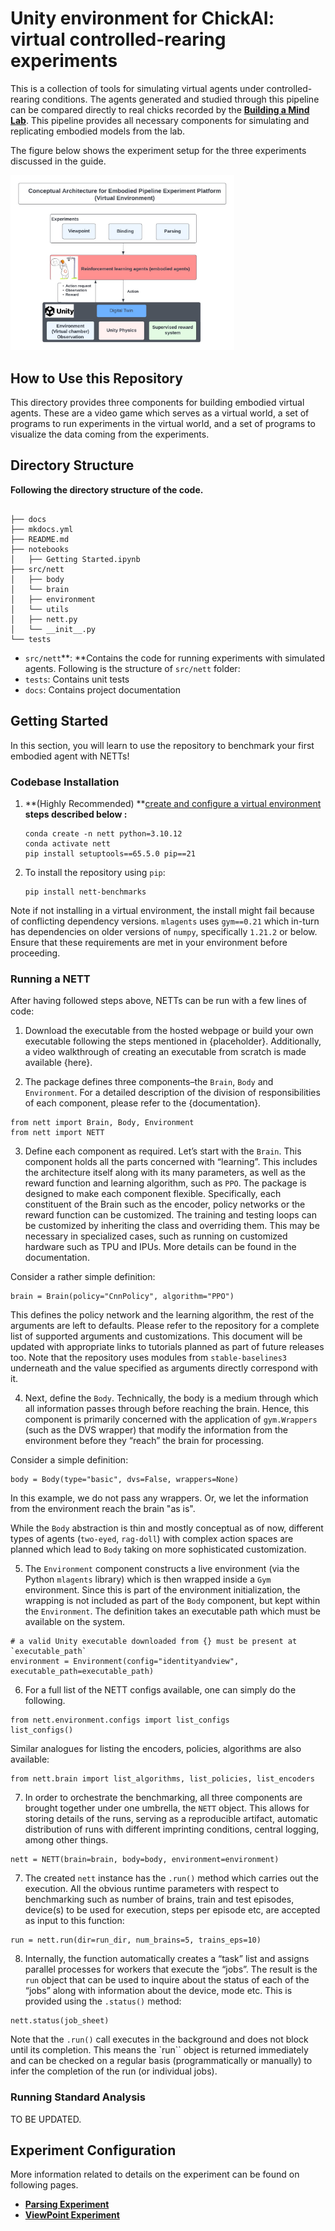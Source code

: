 # **Unity environment for ChickAI: virtual controlled-rearing experiments**

This is a collection of tools for simulating virtual agents under controlled-rearing conditions. The agents
generated and studied through this pipeline can be compared directly to real chicks recorded by the **[**Building a Mind
Lab**](http://buildingamind.com/)**. This pipeline provides all necessary components for simulating and replicating embodied models from the lab.

The figure below shows the experiment setup for the three experiments discussed in the guide.

<img src="docs/digital_twin.jpg" alt="Digital Twin" style="zoom:35%;" />

## **How to Use this Repository**

This directory provides three components for building embodied virtual agents. These are a video game which serves as a virtual world, a set of programs to run experiments in the virtual world, and a set of programs to visualize the data coming from the experiments.

## **Directory Structure**

**Following the directory structure of the code.**

```

├── docs
├── mkdocs.yml
├── README.md
├── notebooks
│   ├── Getting Started.ipynb
├── src/nett
│   ├── body
│   └── brain
│   ├── environment
│   └── utils
│   ├── nett.py
│   └── __init__.py
└── tests

```

* `src/nett`**: **Contains the code for running experiments with simulated agents. Following is the structure of `src/nett` folder:
* `tests`: Contains unit tests
* `docs`: Contains project documentation 

## **Getting Started**

In this section, you will learn to use the repository to benchmark your first embodied agent with NETTs! 

### **Codebase Installation**

1. **(Highly Recommended) **[create and configure a virtual environment](https://uoa-eresearch.github.io/eresearch-cookbook/recipe/2014/11/20/conda/ "Link for how to set-up a virtual env")
   ****steps described below :****
   ```
   conda create -n nett python=3.10.12
   conda activate nett
   pip install setuptools==65.5.0 pip==21
   ```
2. To install the repository using `pip`:
   ```
   pip install nett-benchmarks
   ```

Note if not installing in a virtual environment, the install might fail because of conflicting dependency versions. `mlagents` uses `gym==0.21` which in-turn has dependencies on older versions of `numpy`, specifically `1.21.2` or below. Ensure that these requirements are met in your environment before proceeding. 

### **Running a NETT**

After having followed steps above, NETTs can be run with a few lines of code:

1. Download the executable from the hosted webpage or build your own executable following the steps mentioned in {placeholder}. Additionally, a video walkthrough of creating an executable from scratch is made available {here}. 

2. The package defines three components–the `Brain`, `Body` and `Environment`. For a detailed description of the division of responsibilities of each component, please refer to the {documentation}. 
```
from nett import Brain, Body, Environment
from nett import NETT
```

3. Define each component as required. Let’s start with the `Brain`. This component holds all the parts concerned with “learning”. This includes the architecture itself along with its many parameters, as well as the reward function and learning algorithm, such as `PPO`. The package is designed to make each component flexible. Specifically, each constituent of the Brain such as the encoder, policy networks or the reward function can be customized. The training and testing loops can be customized by inheriting the class and overriding them. This may be necessary in specialized cases, such as running on customized hardware such as TPU and IPUs. More details can be found in the documentation. 

Consider a rather simple definition: 
```
brain = Brain(policy="CnnPolicy", algorithm="PPO")
```

This defines the policy network and the learning algorithm, the rest of the arguments are left to defaults. Please refer to the repository for a complete list of supported arguments and customizations. This document will be updated with appropriate links to tutorials planned as part of future releases too. Note that the repository uses modules from `stable-baselines3` underneath and the value specified as arguments directly correspond with it. 

4. Next, define the `Body`. Technically, the body is a medium through which all information passes through before reaching the brain. Hence, this component is primarily concerned with the application of `gym.Wrappers` (such as the DVS wrapper) that modify the information from the environment before they “reach” the brain for processing. 

Consider a simple definition: 
```
body = Body(type="basic", dvs=False, wrappers=None)
```

In this example, we do not pass any wrappers. Or, we let the information from the environment reach the brain "as is". 

While the `Body` abstraction is thin and mostly conceptual as of now, different types of agents (`two-eyed`, `rag-doll`) with complex action spaces are planned which lead to `Body` taking on more sophisticated customization. 

5. The `Environment` component constructs a live environment (via the Python `mlagents` library) which is then wrapped inside a `Gym` environment. Since this is part of the environment initialization, the wrapping is not included as part of the `Body` component, but kept within the `Environment`. The definition takes an executable path which must be available on the system. 
```
# a valid Unity executable downloaded from {} must be present at `executable_path`
environment = Environment(config="identityandview", executable_path=executable_path)
```

6. For a full list of the NETT configs available, one can simply do the following. 
```
from nett.environment.configs import list_configs
list_configs()
```

Similar analogues for listing the encoders, policies, algorithms are also available: 
```
from nett.brain import list_algorithms, list_policies, list_encoders
```

7. In order to orchestrate the benchmarking, all three components are brought together under one umbrella, the `NETT` object. This allows for storing details of the runs, serving as a reproducible artifact, automatic distribution of runs with different imprinting conditions, central logging, among other things. 
```
nett = NETT(brain=brain, body=body, environment=environment)
```

7. The created `nett` instance has the `.run()` method which carries out the execution. All the obvious runtime parameters with respect to benchmarking such as number of brains, train and test episodes, device(s) to be used for execution, steps per episode etc, are accepted as input to this function:

```
run = nett.run(dir=run_dir, num_brains=5, trains_eps=10)
```

8. Internally, the function automatically creates a “task” list and assigns parallel processes for workers that execute the “jobs”. The result is the `run` object that can be used to inquire about the status of each of the “jobs” along with information about the device, mode etc. This is provided using the `.status()` method: 
```
nett.status(job_sheet)
```

Note that the `.run()` call executes in the background and does not block until its completion. This means the `run`` object is returned immediately and can be checked on a regular basis (programmatically or manually) to infer the completion of the run (or individual jobs).


### **Running Standard Analysis**

TO BE UPDATED.

## **Experiment Configuration**

More information related to details on the experiment can be found on following pages.

* [**Parsing Experiment**](docs/Parsing.md)
* [**ViewPoint Experiment**](docs/ViewInvariant.md)
